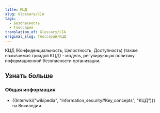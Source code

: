 ```yaml
---
title: КЦД
slug: Glossary/CIA
tags:
  - Безопасность
  - Глоссарий
translation_of: Glossary/CIA
original_slug: Глоссарий/КЦД
---
```

КЦД (Конфиденциальность, Целостность, Доступность) (также называемая триадой КЦД) - модель, регулирующая политику информационной безопасности организации.

## Узнать больше

### Общая информация

- {{Interwiki("wikipedia", "Information_security#Key_concepts", "КЦД")}} на Википедии.
